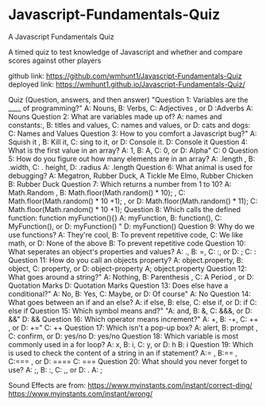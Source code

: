# Javascript-Fundamentals-Quiz

A Javascript Fundamentals Quiz

A timed quiz to test knowledge of Javascript and whether and compare scores against other players

github link: https://github.com/wmhunt1/Javascript-Fundamentals-Quiz
deployed link: https://wmhunt1.github.io/Javascript-Fundamentals-Quiz/

Quiz (Question, answers, and then answer)
"Question 1: Variables are the ____ of programming?"
A: Nouns, B: Verbs, C: Adjectives , or D :Adverbs 
A: Nouns
Question 2: What are variables made up of?
A: names and constants:, B: titles and values, C: names and values, or D: cats and dogs: 
C: Names and Values
Question 3: How to you comfort a Javascript bug?"
A: Squish it , B: Kill it, C: sing to it, or D: Console it.
D: Console it
Question 4: What is the first value in an array?
A: 1, B: A, C: 0, or D: Alpha"
C: 0
Question 5: How do you figure out how many elements are in an array?
A: .length , B: .width, C: . height, D: .radius
A: .length
Question 6: What animal is used for debugging?
A: Megatron, Rubber Duck, A Tickle Me Elmo, Rubber Chicken
B: Rubber Duck
Question 7: Which returns a number from 1 to 10?
A: Math.Random , B: Math.floor(Math.random() * 10); , C: Math.floor(Math.random() * 10 +1); , or D: Math.floor(Math.random() * 11);
C: Math.floor(Math.random() * 10 +1);
Question 8: Which calls the defined function: function myFunction(){}
A: myFunction, B: function(), C: MyFunction(), or D: myFunction() "
D: myFunction()
Question 9: Why do we use functions?
A: They're cool, B: To prevent repetitive code, C: We like math, or D: None of the above
B: To prevent repetitive code
Question 10: What seperates an object's properties and values?
A: ., B: =, C: :, or D: ;
C: :
Question 11: How do you call an objects property?
A: object.property, B: object, C: property, or D: object-property
A; object.property
Question 12: What goes around a string?"
A: Nothing, B: Parenthesis , C: A Period  , or D: Quotation Marks
D: Quotation Marks
Question 13: Does else have a conditional?"
A: No, B: Yes, C: Maybe, or D: Of course"
A: No
Question 14: What goes between an if and an else?
A: if else, B: else, C: else if, or D: if
C: else if
Question 15: Which symbol means and?"
"A: and, B: &, C: &&&, or D: &&"
D: &&
Question 16: Which operator means increment?"
A: +, B: -+, C: ++ , or D: +="
C: ++
Question 17: Which isn't a pop-up box?
A: alert, B: prompt , C: confirm, or D: yes/no
D: yes/no
Question 18: Which variable is most commonly used in a for loop?
A: x, B: i, C: y, or D: h
B: i
Question 19: Which is used to check the content of a string in an if statement?
A:= , B:== , C:=== , or D: ====
C: ===
Question 20: What should you never forget to use?
A: ;, B: :, C: ,, or D: .
A: ;


Sound Effects are from:
https://www.myinstants.com/instant/correct-ding/
https://www.myinstants.com/instant/wrong/
